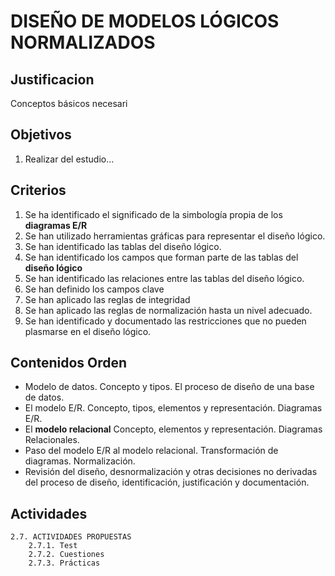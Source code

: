 # DISEÑO DE MODELOS LÓGICOS NORMALIZADOS

## Justificacion
Conceptos básicos necesari

## Objetivos
1. Realizar del estudio...

## Criterios
1. Se ha identificado el significado de la simbología propia de los **diagramas E/R**
1. Se han utilizado herramientas gráficas para representar el diseño lógico.
1. Se han identificado las tablas del diseño lógico.
1. Se han identificado los campos que forman parte de las tablas del **diseño lógico**
1. Se han identificado las relaciones entre las tablas del diseño lógico.
1. Se han definido los campos clave
1. Se han aplicado las reglas de integridad
1. Se han aplicado las reglas de normalización hasta un nivel adecuado.
1. Se han identificado y documentado las restricciones que no pueden plasmarse en el diseño lógico.

## Contenidos Orden
 * Modelo de datos. Concepto y tipos. El proceso de diseño de una base de datos.
 * El modelo E/R. Concepto, tipos, elementos y representación. Diagramas E/R.
 * El **modelo relacional** Concepto, elementos y representación. Diagramas Relacionales.
 * Paso del modelo E/R al modelo relacional. Transformación de diagramas. Normalización.
 * Revisión del diseño, desnormalización y otras decisiones no derivadas del proceso de diseño, identificación, justificación y documentación.

## Actividades

    2.7. ACTIVIDADES PROPUESTAS
        2.7.1. Test
        2.7.2. Cuestiones
        2.7.3. Prácticas